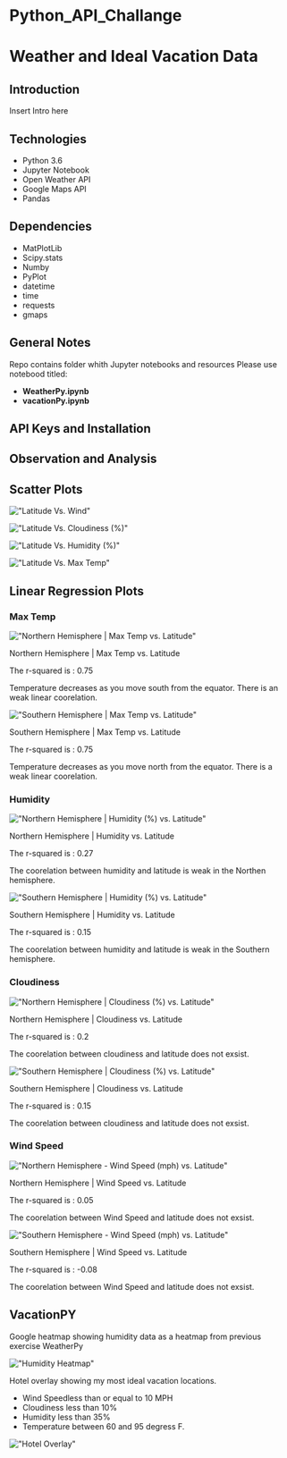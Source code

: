 # Python_API_Challange

<h1>Weather and Ideal Vacation Data</h1>

<h2>Introduction</h2>

Insert Intro here

<h2>Technologies</h2>

<ul><li>Python 3.6</li>
<li>Jupyter Notebook</li>
<li>Open Weather API</li>
<li>Google Maps API</li>
<li>Pandas</li></ul>

<h2>Dependencies</h2>
<ul><li>MatPlotLib</li>
<li>Scipy.stats</li>
<li>Numby</li>
<li>PyPlot</li>
<li>datetime</li>
<li>time</li>
<li>requests</li>
<li>gmaps</li></ul>

<h2>General Notes</h2>

Repo contains folder whith Jupyter notebooks and resources
Please use notebood titled:
 
<ul><li><b>WeatherPy.ipynb</b></li>
  <li><b>vacationPy.ipynb</b></li></ul>
  
<h2>API Keys and Installation</h2>

<h2>Observation and Analysis</h2>

<h2> Scatter Plots </h2>

!["Latitude Vs. Wind"](https://github.com/timsamson/Python_API_Challange/blob/main/Files/images/Latitude%20vs.%20Wind%20Speed.png)

!["Latitude Vs. Cloudiness (%)"](https://github.com/timsamson/Python_API_Challange/blob/main/Files/images/Latitude%20vs.%20Cloudiness.png)

!["Latitude Vs. Humidity (%)"](https://github.com/timsamson/Python_API_Challange/blob/main/Files/images/Latitude%20vs.%20Humidity.png)

!["Latitude Vs. Max Temp"](https://github.com/timsamson/Python_API_Challange/blob/main/Files/images/Latitude%20vs.%20MAX%20Temperature.png)

<h2> Linear Regression Plots </h2>
<h3> Max Temp</h3>

!["Northern Hemisphere | Max Temp vs. Latitude"](https://github.com/timsamson/Python_API_Challange/blob/main/Files/images/Northern%20Hemisphere%20%7C%20Max%20Temp%20vs.%20Latitude%20Regression.png)

Northern Hemisphere | Max Temp vs. Latitude

The r-squared is : 0.75

Temperature decreases as you move south from the equator. There is an weak linear coorelation.

!["Southern Hemisphere | Max Temp vs. Latitude"](https://github.com/timsamson/Python_API_Challange/blob/main/Files/images/Southern%20Hemisphere%20%7C%20Max%20Temp%20vs.%20Latitude%20Regression.png)

Southern Hemisphere | Max Temp vs. Latitude

The r-squared is : 0.75

Temperature decreases as you move north from the equator. There is a weak linear coorelation. 

<h3>Humidity</h3>

!["Northern Hemisphere | Humidity (%) vs. Latitude"](https://github.com/timsamson/Python_API_Challange/blob/main/Files/images/Northern%20Hemisphere%20%7C%20Humidity%20(%25)%20vs.%20Latitude%20Regression.png)

Northern Hemisphere | Humidity vs. Latitude

The r-squared is : 0.27

The coorelation between humidity and latitude is weak in the Northen hemisphere.  

!["Southern Hemisphere | Humidity (%) vs. Latitude"](https://github.com/timsamson/Python_API_Challange/blob/main/Files/images/Southern%20Hemisphere%20%7C%20Humidity%20(%25)%20vs.%20Latitude%20Regression.png)

Southern Hemisphere | Humidity vs. Latitude

The r-squared is : 0.15

The coorelation between humidity and latitude is weak in the Southern hemisphere. 

<h3>Cloudiness</h3>

!["Northern Hemisphere | Cloudiness (%) vs. Latitude"](https://github.com/timsamson/Python_API_Challange/blob/main/Files/images/Northern%20Hemisphere%20%7C%20Cloudiness%20(%25)%20vs.%20Latitude%20Regression.png)

Northern Hemisphere | Cloudiness vs. Latitude

The r-squared is : 0.2

The coorelation between cloudiness and latitude does not exsist. 

!["Southern Hemisphere | Cloudiness (%) vs. Latitude"](https://github.com/timsamson/Python_API_Challange/blob/main/Files/images/Southern%20Hemisphere%20%7C%20Cloudiness%20(%25)%20vs.%20Latitude%20Regression.png)

Southern Hemisphere | Cloudiness vs. Latitude

The r-squared is : 0.15

The coorelation between cloudiness and latitude does not exsist. 

<h3> Wind Speed</h3>

!["Northern Hemisphere - Wind Speed (mph) vs. Latitude"](https://github.com/timsamson/Python_API_Challange/blob/main/Files/images/Northern%20Hemisphere%20-%20Wind%20Speed%20(mph)%20vs.%20Latitude%20Regression.png)

Northern Hemisphere | Wind Speed vs. Latitude

The r-squared is : 0.05

The coorelation between Wind Speed and latitude does not exsist.

!["Southern Hemisphere - Wind Speed (mph) vs. Latitude"](https://github.com/timsamson/Python_API_Challange/blob/main/Files/images/Southern%20Hemisphere%20-%20Wind%20Speed%20(mph)%20vs.%20Latitude%20Regression.png)

Southern Hemisphere | Wind Speed vs. Latitude

The r-squared is : -0.08

The coorelation between Wind Speed and latitude does not exsist. 

<h2> VacationPY </H2>

Google heatmap showing humidity data as a heatmap from previous exercise WeatherPy

!["Humidity Heatmap"](https://github.com/timsamson/Python_API_Challange/blob/main/Files/images/vacation_humidity_heatmap.png)

Hotel overlay showing my most ideal vacation locations.

<ul><li>Wind Speedless than or equal to 10 MPH</li>
 <li>Cloudiness less than 10%</li>
<li>Humidity less than 35%</li>
<li>Temperature between 60 and 95 degress F. </li></ul>

!["Hotel Overlay"](https://github.com/timsamson/Python_API_Challange/blob/main/Files/images/vacation_hotel_overlay.png)













